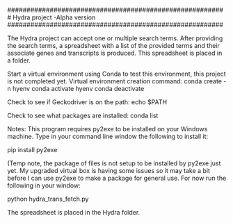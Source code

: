 #########################################################
Hydra project -Alpha version 
########################################################

The Hydra project can accept one or multiple search terms. 
After providing the search terms, a spreadsheet with a list 
of the provided terms and their associate genes and transcripts is produced. 
This spreadsheet is placed in a folder. 


Start a virtual environment using Conda to test this environment, this project is not completed yet. 
Virtual environment creation command: 
conda create -n hyenv
conda activate hyenv
conda deactivate 


Check to see if Geckodriver is on the path: 
echo $PATH

Check to see what packages are installed: 
conda list

Notes: 
This program requires py2exe to be installed on your Windows machine. 
Type in your command line window the following to install it: 

pip install py2exe  

(Temp note, the package of files is not setup to be installed by py2exe just yet.
My upgraded virtual box is having some issues so it may take a bit before I can 
use py2exe to make a package for general use. 
For now run the following in your window: 

python hydra_trans_fetch.py


The spreadsheet is placed in the Hydra folder. 


